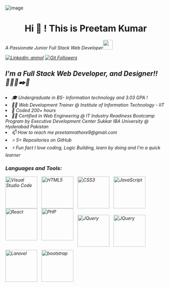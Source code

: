 ![image](https://github.com/user-attachments/assets/efcf6f72-c537-4657-8d44-52f5f113b149)
<h1 style="text-align:center;">Hi 👋 ! This is Preetam Kumar</h1>
<p><em>A Passionate Junior Full Stack Web Developer<img src="https://media.giphy.com/media/WUlplcMpOCEmTGBtBW/giphy.gif" width="30"> 
  <br>

  
[![Linkedin: anmol](https://img.shields.io/badge/-Preetam_Kumar-blue?style=flat-square&logo=Linkedin&logoColor=white&link=https://www.linkedin.com/in/preetam-kumar-it/)](https://www.linkedin.com/in/preetam-kumar-it/)
[![Git Followers](https://img.shields.io/github/followers/Preetam9kumar?label=Follow&style=social)](https://github.com/Preetam9kumar)

  
## I'm a Full Stack Web Developer, and Designer!! 🧑‍💻💡✒️🐧
<li>🎓 Undergraduate in BS- Information technology and 3.03 GPA !</li>
<li>👨‍💻 Web Development Trainer @ Institute of Information Technology - IIT</li>
<li>🤠 Coded 200+  hours</li>
<li>👨‍💻 Certified in Web Engineering @ IT Industry Readiness Bootcamp Program by Executive Development Center Sukkar IBA University @ Hyderabad Pakistan</li>
<li>📫 How to reach me preetamrathore9@gmail.com</li>
<li>⭐ 5+ Repositories on GitHub</li>
<li>⚡ Fun fact I love coding, Logic Building, learn by doing and I'm a quick learner</li>


### Languages and Tools:
<img align="left" alt="Visual Studio Code" width="100px" src="https://cdn.jsdelivr.net/gh/devicons/devicon/icons/vscode/vscode-original.svg" style="padding-right:10px;" />
<img align="left" alt="HTML5" width="100px" src="https://cdn.jsdelivr.net/gh/devicons/devicon/icons/html5/html5-original.svg" style="padding-right:10px;" />
<img align="left" alt="CSS3" width="100px" src="https://cdn.jsdelivr.net/gh/devicons/devicon/icons/css3/css3-original.svg" style="padding-right:10px;" />
<img align="left" alt="JavaScript" width="100px" src="https://cdn.jsdelivr.net/gh/devicons/devicon/icons/javascript/javascript-original.svg" style="padding-right:10px;" />
<img align="left" alt="React" width="100px" src="https://cdn.jsdelivr.net/gh/devicons/devicon/icons/react/react-original.svg" style="padding-right:10px;" />
<img align="left" alt="PHP" width="100px"  src="https://www.cdnlogo.com/logos/p/79/php.svg"  style="padding-right:10px;">
<img align="left" alt="JQuery" width="100px"  src="https://www.cdnlogo.com/logos/j/71/jquery.svg"  style="padding-right:10px; padding-top:20px; padding-bottom: 10px;">
<img align="left" alt="JQuery" width="100px"  src="https://static.cdnlogo.com/logos/t/58/tailwind-css.svg" style="padding-right:10px; padding-top:20px; padding-bottom: 10px;">
<img align="left" alt="Laravel" width="100px"  src="https://www.cdnlogo.com/logos/l/23/laravel.svg"  style="padding-right:10px;">
<img align="left" alt="bootstrap" width="100px"  src="https://www.cdnlogo.com/logos/b/74/bootstrap-5.svg"  style="padding-right:10px;">
<br />
<!---
Preetam9kumar/Preetam9kumar is a ✨ special ✨ repository because its `README.md` (this file) appears on your GitHub profile.
You can click the Preview link to take a look at your changes.
--->
